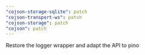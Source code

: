 ```yaml
---
"cojson-storage-sqlite": patch
"cojson-transport-ws": patch
"cojson-storage": patch
"cojson": patch
---
```


Restore the logger wrapper and adapt the API to pino
